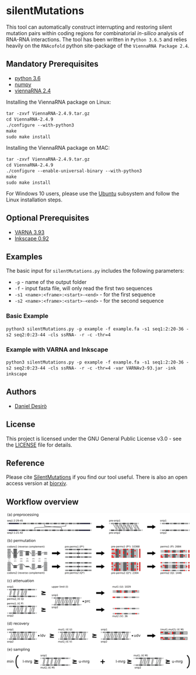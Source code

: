 # silentMutations

This tool can automatically construct interrupting and restoring silent mutation pairs within coding regions for combinatorial *in-silico* analysis of RNA-RNA interactions. The tool has been written in ```Python 3.6.5``` and relies heavily on the ```RNAcofold``` python site-package of the ```ViennaRNA Package 2.4```.

## Mandatory Prerequisites

* [python 3.6](https://www.python.org/downloads/release/python-365/)
* [numpy](http://www.numpy.org/)
* [viennaRNA 2.4](https://www.tbi.univie.ac.at/RNA/documentation.html#install)

Installing the ViennaRNA package on Linux:
```
tar -zxvf ViennaRNA-2.4.9.tar.gz
cd ViennaRNA-2.4.9
./configure --with-python3
make
sudo make install
```

Installing the ViennaRNA package on MAC:
```
tar -zxvf ViennaRNA-2.4.9.tar.gz
cd ViennaRNA-2.4.9
./configure --enable-universal-binary --with-python3
make
sudo make install
```

For Windows 10 users, please use the [Ubuntu](https://www.microsoft.com/en-us/p/ubuntu/9nblggh4msv6?cid=msft_web_chart) subsystem and follow the Linux installation steps. 

## Optional Prerequisites

* [VARNA 3.93](http://varna.lri.fr/)
* [Inkscape 0.92](https://inkscape.org/en/)

## Examples

The basic input for ```silentMutations.py``` includes the following parameters:
* ```-p``` - name of the output folder
* ```-f``` - input fasta file, will only read the first two sequences
* ```-s1 <name>:<frame>:<start>-<end>``` - for the first sequence
* ```-s2 <name>:<frame>:<start>-<end>``` - for the second sequence
  
### Basic Example
```
python3 silentMutations.py -p example -f example.fa -s1 seq1:2:20-36 -s2 seq2:0:23-44 -cls ssRNA- -r -c -thr=4
```

### Example with VARNA and Inkscape
```
python3 silentMutations.py -p example -f example.fa -s1 seq1:2:20-36 -s2 seq2:0:23-44 -cls ssRNA- -r -c -thr=4 -var VARNAv3-93.jar -ink inkscape
```

## Authors

* [Daniel Desirò](https://github.com/desiro)

## License

This project is licensed under the GNU General Public License v3.0 - see the [LICENSE](LICENSE) file for details.

## Reference

Please cite [SilentMutations](https://www.sciencedirect.com/science/article/pii/S016817021830577X) if you find our tool useful.
There is also an open access version at [biorxiv](https://doi.org/10.1101/424002).

## Workflow overview

![workflow](https://github.com/desiro/silentMutations/blob/master/workflow.png "(a) extract sequences and remove unpaired codons (b) create possible codon permutations (c) keep only mutants with a weak mutant-WT fold mfe (d) keep only double-mutants with similar double-WT fold mfe (e) minimize fold mfe of single-mutants")
